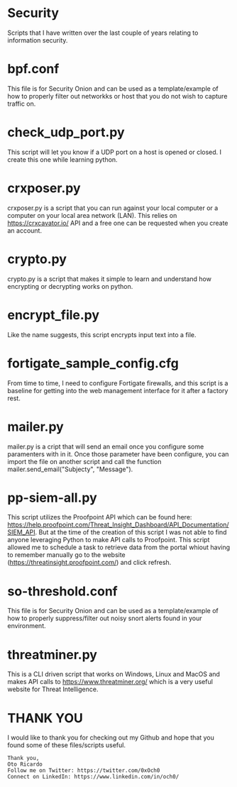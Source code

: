 # Security
Scripts that I have written over the last couple of years relating to information security.
# bpf.conf
This file is for Security Onion and can be used as a template/example of how to properly filter out networkks or host that you do not wish to capture traffic on.
# check_udp_port.py
This script will let you know if a UDP port on a host is opened or closed. I create this one while learning python.
# crxposer.py
crxposer.py is a script that you can run against your local computer or a computer on your local area network (LAN). This relies on https://crxcavator.io/ API and a free one can be requested when you create an account.
# crypto.py 
crypto.py is a script that makes it simple to learn and understand how encrypting or decrypting works on python.
# encrypt_file.py
Like the name suggests, this script encrypts input text into a file.
# fortigate_sample_config.cfg
From time to time, I need to configure Fortigate firewalls, and this script is a baseline for getting into the web management interface for it after a factory rest.
# mailer.py
mailer.py is a cript that will send an email once you configure some paramenters with in it. Once those parameter have been configure, you can import the file on another script and call the function mailer.send_email("Subjecty", "Message").
# pp-siem-all.py
This script utilizes the Proofpoint API which can be found here: https://help.proofpoint.com/Threat_Insight_Dashboard/API_Documentation/SIEM_API. But at the time of the creation of this script I was not able to find anyone leveraging Python to make API calls to Proofpoint. This script allowed me to schedule a task to retrieve data from the portal whiout having to remember manually go to the website (https://threatinsight.proofpoint.com/) and click refresh.
# so-threshold.conf
This file is for Security Onion and can be used as a template/example of how to properly suppress/filter out noisy snort alerts found in your environment.
# threatminer.py
This is a CLI driven script that works on Windows, Linux and MacOS and makes API calls to https://www.threatminer.org/ which is a very useful website for Threat Intelligence.

# THANK YOU
I would like to thank you for checking out my Github and hope that you found some of these files/scripts useful.
```
Thank you,
Oto Ricardo
Follow me on Twitter: https://twitter.com/0xOch0
Connect on LinkedIn: https://www.linkedin.com/in/och0/
```
